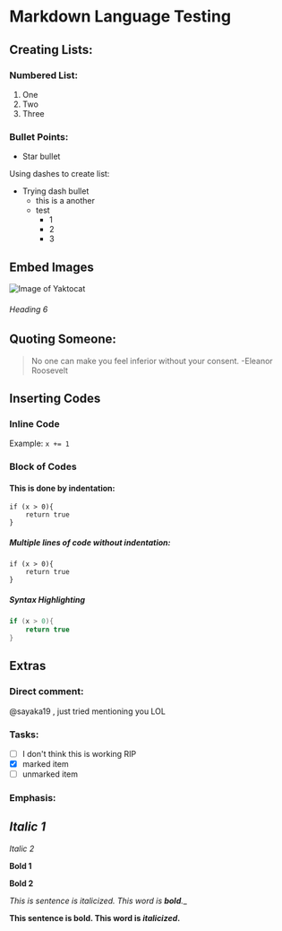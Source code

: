# Markdown Language Testing

## Creating Lists:
### Numbered List:
1. One
2. Two
3. Three

### Bullet Points:
* Star bullet

Using dashes to create list:
- Trying dash bullet
    - this is a another
    - test 
        - 1
        - 2
        - 3

## Embed Images
![Image of Yaktocat](https://octodex.github.com/images/yaktocat.png)

###### Heading 6

## Quoting Someone:
> No one can make you feel inferior without your consent.
> -Eleanor Roosevelt

## Inserting Codes

### Inline Code
Example: `x += 1`

### Block of Codes

#### This is done by indentation:
    if (x > 0){
        return true
    }

##### Multiple lines of code without indentation:
```
if (x > 0){
    return true
}
```

##### Syntax Highlighting
```c
if (x > 0){
    return true
}
```

## Extras
### Direct comment:
@sayaka19 , just tried mentioning you LOL

### Tasks:
- [ ] I don't think this is working RIP
- [x] marked item
- [ ] unmarked item

### Emphasis:
*Italic 1*
-----------
_Italic 2_

**Bold 1**

__Bold 2__

_This is sentence is italicized. This word is **bold**.__

**This sentence is bold. This word is *italicized*.**